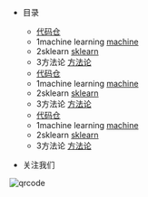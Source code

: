 - 目录
  - [代码仓](https://github.com/firewang2020/lingweilingyu/)
  - 1machine learning [machine](Machine_Learning_Zhi-Hua_Zhou.md)
  - 2sklearn [sklearn](sklearn.md)
  - 3方法论 [方法论](互联网方法论.md)
  - [代码仓](https://github.com/firewang2020/lingweilingyu/)
  - 1machine learning [machine](Machine_Learning_Zhi-Hua_Zhou.md)
  - 2sklearn [sklearn](sklearn.md)
  - 3方法论 [方法论](互联网方法论.md)
  - [代码仓](https://github.com/firewang2020/lingweilingyu/)
  - 1machine learning [machine](Machine_Learning_Zhi-Hua_Zhou.md)
  - 2sklearn [sklearn](sklearn.md)
  - 3方法论 [方法论](互联网方法论.md)

- 关注我们

![qrcode](https://github.com/firewang2020/lingweilingyu/raw/master/qrcode_for_lingweilingyu.jpg)
